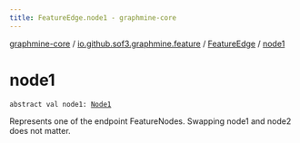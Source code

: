 ```yaml
---
title: FeatureEdge.node1 - graphmine-core
---
```


[graphmine-core](../../index.html) / [io.github.sof3.graphmine.feature](../index.html) / [FeatureEdge](index.html) / [node1](./node1.html)

# node1

`abstract val node1: `[`Node1`](index.html#Node1)

Represents one of the endpoint FeatureNodes. Swapping node1 and node2 does not matter.

